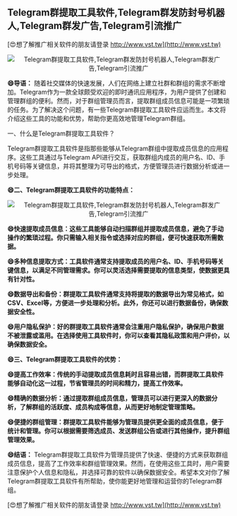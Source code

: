 ## **Telegram群提取工具软件,Telegram群发防封号机器人,Telegram群发广告,Telegram引流推广**

[😍想了解推广相关软件的朋友请登录 http://www.vst.tw](http://www.vst.tw)

 <center><img src="https://vst.tw/MP4/tuiguang/png/0.png" alt="Telegram群提取工具软件,Telegram群发防封号机器人,Telegram群发广告,Telegram引流推广"></center>

**😄导语：**
随着社交媒体的快速发展，人们在网络上建立社群和群组的需求不断增加。Telegram作为一款全球颇受欢迎的即时通讯应用程序，为用户提供了创建和管理群组的便利。然而，对于群组管理员而言，提取群组成员信息可能是一项繁琐的任务。为了解决这个问题，有一些Telegram群提取工具软件应运而生。本文将介绍这些工具的功能和优势，帮助你更高效地管理Telegram群组。

一、什么是Telegram群提取工具软件？

Telegram群提取工具软件是指那些能够从Telegram群组中提取成员信息的应用程序。这些工具通过与Telegram API进行交互，获取群组内成员的用户名、ID、手机号码等关键信息，并将其整理为可导出的格式，方便管理员进行数据分析或进一步处理。

**😄二、Telegram群提取工具软件的功能特点：**

 <center><img src="https://vst.tw/MP4/tuiguang/png/5.png" alt="Telegram群提取工具软件,Telegram群发防封号机器人,Telegram群发广告,Telegram引流推广"></center>

**😄快速提取成员信息：这些工具能够自动扫描群组并提取成员信息，避免了手动操作的繁琐过程。你只需输入相关指令或选择对应的群组，便可快速获取所需数据。**

**😄多种信息提取方式：工具软件通常支持提取成员的用户名、ID、手机号码等关键信息，以满足不同管理需求。你可以灵活选择需要提取的信息类型，使数据更具有针对性。**

**😄数据导出和备份：群提取工具软件通常支持将提取的数据导出为常见格式，如CSV、Excel等，方便进一步处理和分析。此外，你还可以进行数据备份，确保数据安全性。**

**😄用户隐私保护：好的群提取工具软件通常会注重用户隐私保护，确保用户数据不被泄露或滥用。在选择使用工具软件时，你可以查看其隐私政策和用户评价，以确保数据安全。**

**😄三、Telegram群提取工具软件的优势：**

**😄提高工作效率：传统的手动提取成员信息耗时且容易出错，而群提取工具软件能够自动化这一过程，节省管理员的时间和精力，提高工作效率。**

**😄精确的数据分析：通过提取群组成员信息，管理员可以进行更深入的数据分析，了解群组的活跃度、成员构成等信息，从而更好地制定管理策略。**

**😄便捷的群组管理：群提取工具软件能够为管理员提供更全面的成员信息，便于统计和管理。你可以根据需要筛选成员、发送群组公告或进行其他操作，提升群组管理效果。**

**😄结语：**
Telegram群提取工具软件为管理员提供了快速、便捷的方式来获取群组成员信息，提高了工作效率和群组管理效果。然而，在使用这些工具时，用户需要注意保护个人信息和隐私，并选择可靠的软件以确保数据安全。希望本文对你了解Telegram群提取工具软件有所帮助，使你能更好地管理和运营你的Telegram群组。

[😍想了解推广相关软件的朋友请登录 http://www.vst.tw](http://www.vst.tw)



